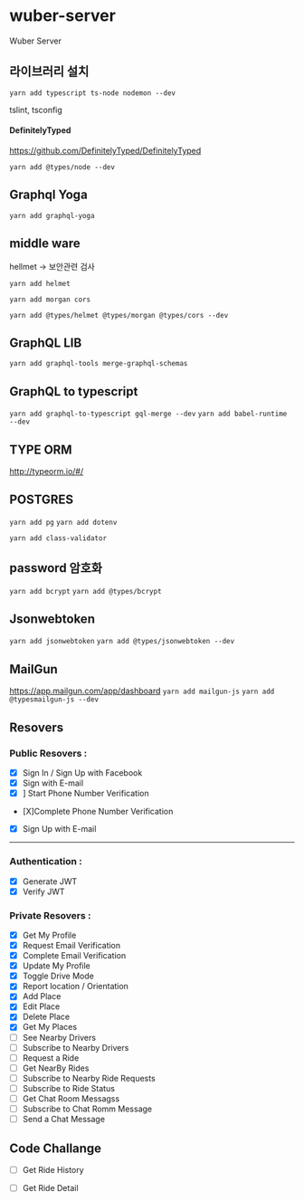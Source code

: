 # wuber-server

Wuber Server

## 라이브러리 설치

`yarn add typescript ts-node nodemon --dev`

tslint, tsconfig

#### DefinitelyTyped

https://github.com/DefinitelyTyped/DefinitelyTyped

`yarn add @types/node --dev`

## Graphql Yoga

`yarn add graphql-yoga`

## middle ware

hellmet -> 보안관련 검사

`yarn add helmet`

`yarn add morgan cors`

`yarn add @types/helmet @types/morgan @types/cors --dev`

## GraphQL LIB
`yarn add graphql-tools merge-graphql-schemas`

## GraphQL to typescript
`yarn add graphql-to-typescript gql-merge --dev`
`yarn add babel-runtime --dev`

## TYPE ORM
http://typeorm.io/#/

## POSTGRES 
`yarn add pg`
`yarn add dotenv`

`yarn add class-validator`

## password 암호화
`yarn add bcrypt`
`yarn add @types/bcrypt`

## Jsonwebtoken
`yarn add jsonwebtoken`
`yarn add @types/jsonwebtoken --dev`

## MailGun
https://app.mailgun.com/app/dashboard
`yarn add mailgun-js`
`yarn add @typesmailgun-js --dev`
## Resovers

### Public Resovers :

- [X] Sign In / Sign Up with Facebook
- [X] Sign with E-mail
- [X] ] Start Phone Number Verification
- [X]Complete Phone Number Verification
- [X] Sign Up with E-mail
---
### Authentication :
- [X] Generate JWT
- [X] Verify JWT

### Private Resovers :

- [X] Get My Profile
- [X] Request Email Verification
- [X] Complete Email Verification
- [X] Update My Profile
- [X] Toggle Drive Mode
- [X] Report location / Orientation
- [X] Add Place
- [X] Edit Place
- [X] Delete Place
- [X] Get My Places
- [ ] See Nearby Drivers
- [ ] Subscribe to Nearby Drivers
- [ ] Request a Ride
- [ ] Get NearBy Rides
- [ ] Subscribe to Nearby Ride Requests
- [ ] Subscribe to Ride Status
- [ ] Get Chat Room Messagss
- [ ] Subscribe to Chat Romm Message
- [ ] Send a Chat Message

## Code Challange

- [ ] Get Ride History
- [ ] Get Ride Detail

